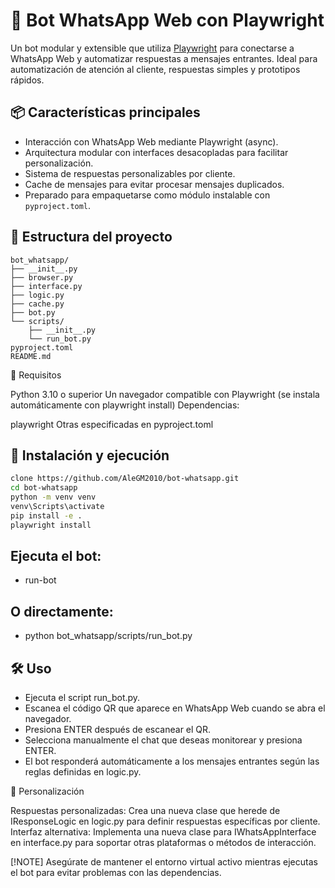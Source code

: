 # 🤖 Bot WhatsApp Web con Playwright

Un bot modular y extensible que utiliza [Playwright](https://playwright.dev/) para conectarse a WhatsApp Web y automatizar respuestas a mensajes entrantes. Ideal para automatización de atención al cliente, respuestas simples y prototipos rápidos.

## 📦 Características principales

- Interacción con WhatsApp Web mediante Playwright (async).
- Arquitectura modular con interfaces desacopladas para facilitar personalización.
- Sistema de respuestas personalizables por cliente.
- Cache de mensajes para evitar procesar mensajes duplicados.
- Preparado para empaquetarse como módulo instalable con `pyproject.toml`.

## 📁 Estructura del proyecto

```plaintext´´´
bot_whatsapp/
├── __init__.py
├── browser.py
├── interface.py
├── logic.py
├── cache.py
├── bot.py
└── scripts/
    ├── __init__.py
    └── run_bot.py
pyproject.toml
README.md
```

🧰 Requisitos

Python 3.10 o superior
Un navegador compatible con Playwright (se instala automáticamente con playwright install)
Dependencias:

playwright
Otras especificadas en pyproject.toml



## 🚀 Instalación y ejecución

```bash
clone https://github.com/AleGM2010/bot-whatsapp.git
cd bot-whatsapp
python -m venv venv
venv\Scripts\activate
pip install -e .
playwright install
```

## Ejecuta el bot:
- run-bot
## O directamente:
- python bot_whatsapp/scripts/run_bot.py

## 🛠️ Uso

- Ejecuta el script run_bot.py.
- Escanea el código QR que aparece en WhatsApp Web cuando se abra el navegador.
- Presiona ENTER después de escanear el QR.
- Selecciona manualmente el chat que deseas monitorear y presiona ENTER.
- El bot responderá automáticamente a los mensajes entrantes según las reglas definidas en logic.py.

🔧 Personalización

Respuestas personalizadas: Crea una nueva clase que herede de IResponseLogic en logic.py para definir respuestas específicas por cliente.
Interfaz alternativa: Implementa una nueva clase para IWhatsAppInterface en interface.py para soportar otras plataformas o métodos de interacción.


[!NOTE]
Asegúrate de mantener el entorno virtual activo mientras ejecutas el bot para evitar problemas con las dependencias.
